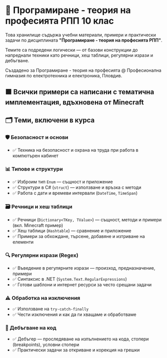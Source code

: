 # 🧠 Програмиране - теория на професията РПП 10 клас

Това хранилище съдържа учебни материали, примери и практически задачи по дисциплината **"Програмиране - теория на професията РПП"**.

Темите са подредени логически — от базови конструкции до напреднали техники като речници, хеш таблици, регулярни изрази и дебъгване.

Създадено за Програмиране - теория на професията @ Професионална гимназия по електротехника и електроника, Пловдив.

🟩 **Всички примери са написани с тематична имплементация, вдъхновена от Minecraft**
---

## 🗂️ Теми, включени в курса

### 🛡️ Безопасност и основи
- ✅ Техника на безопасност и охрана на труда при работа в компютърен кабинет

### 📊 Типове и структури
- ✅ Изброим тип `Enum` — същност и приложение
- ✅ Структури в C# (`struct`) — използване и връзка с методи
- ✅ Работа с дати и времеви интервали (`DateTime`, `TimeSpan`)

### 🗃️ Речници и хеш таблици
- ✅ Речници (`Dictionary<TKey, TValue>`) — същност, методи и примери (вкл. Minecraft пример)
- ✅ Хеш таблици (`Hashtable`) — сравнение и приложение
- ✅ Примери за обхождане, търсене, добавяне и изтриване на елементи

### 🔍 Регулярни изрази (Regex)
- ✅ Въведение в регулярните изрази — произход, предназначение, примери
- ✅ Синтаксис в .NET (`System.Text.RegularExpressions`)
- ✅ Готови шаблони и интернет ресурси за често срещани задачи

### ⚠️ Обработка на изключения
- ✅ Използване на `try-catch-finally`
- ✅ Чести изключения и как да ги хващаме и обработваме

### 🐞 Дебъгване на код
- ✅ Дебъгер — проследяване на изпълнението на кода, стопери (breakpoints), условни стопери
- ✅ Практически задачи за откриване и корекция на грешки
